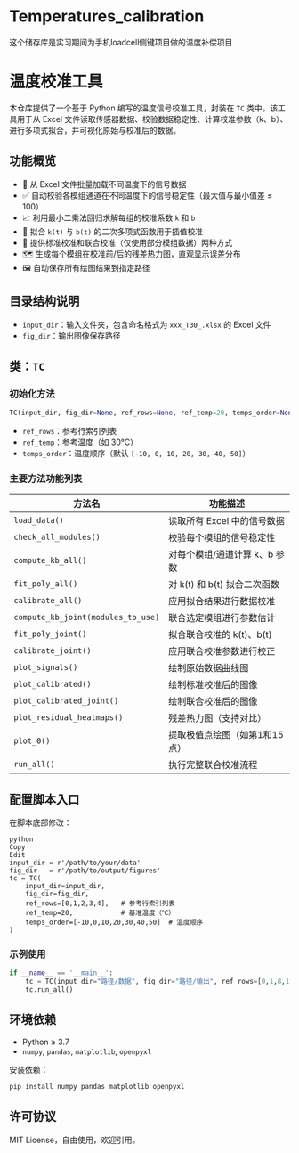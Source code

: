 # Temperatures_calibration
这个储存库是实习期间为手机loadcell侧键项目做的温度补偿项目

# 温度校准工具

本仓库提供了一个基于 Python 编写的温度信号校准工具，封装在 `TC` 类中。该工具用于从 Excel 文件读取传感器数据、校验数据稳定性、计算校准参数（k、b）、进行多项式拟合，并可视化原始与校准后的数据。

## 功能概览

- 📂 从 Excel 文件批量加载不同温度下的信号数据
- ✅ 自动校验各模组通道在不同温度下的信号稳定性（最大值与最小值差 ≤ 100）
- 📈 利用最小二乘法回归求解每组的校准系数 `k` 和 `b`
- 🔁 拟合 `k(t)` 与 `b(t)` 的二次多项式函数用于插值校准
- 🧪 提供标准校准和联合校准（仅使用部分模组数据）两种方式
- 🗺️ 生成每个模组在校准前/后的残差热力图，直观显示误差分布
- 🖼️ 自动保存所有绘图结果到指定路径

## 目录结构说明

- `input_dir`：输入文件夹，包含命名格式为 `xxx_T30_.xlsx` 的 Excel 文件
- `fig_dir`：输出图像保存路径

## 类：`TC`

### 初始化方法

```python
TC(input_dir, fig_dir=None, ref_rows=None, ref_temp=20, temps_order=None, channel_names=("CH1_sig", "CH2_sig"))
```

- `ref_rows`：参考行索引列表
- `ref_temp`：参考温度（如 30°C）
- `temps_order`：温度顺序（默认 `[-10, 0, 10, 20, 30, 40, 50]`）

### 主要方法功能列表

| 方法名 | 功能描述 |
|--------|----------|
| `load_data()` | 读取所有 Excel 中的信号数据 |
| `check_all_modules()` | 校验每个模组的信号稳定性 |
| `compute_kb_all()` | 对每个模组/通道计算 k、b 参数 |
| `fit_poly_all()` | 对 k(t) 和 b(t) 拟合二次函数 |
| `calibrate_all()` | 应用拟合结果进行数据校准 |
| `compute_kb_joint(modules_to_use)` | 联合选定模组进行参数估计 |
| `fit_poly_joint()` | 拟合联合校准的 k(t)、b(t) |
| `calibrate_joint()` | 应用联合校准参数进行校正 |
| `plot_signals()` | 绘制原始数据曲线图 |
| `plot_calibrated()` | 绘制标准校准后的图像 |
| `plot_calibrated_joint()` | 绘制联合校准后的图像 |
| `plot_residual_heatmaps()` | 残差热力图（支持对比） |
| `plot_0()` | 提取极值点绘图（如第1和15点） |
| `run_all()` | 执行完整联合校准流程 |

## 配置脚本入口
在脚本底部修改：
```
python
Copy
Edit
input_dir = r'/path/to/your/data'
fig_dir   = r'/path/to/output/figures'
tc = TC(
    input_dir=input_dir,
    fig_dir=fig_dir,
    ref_rows=[0,1,2,3,4],   # 参考行索引列表
    ref_temp=20,            # 基准温度（℃）
    temps_order=[-10,0,10,20,30,40,50]  # 温度顺序
)
```

### 示例使用

```python
if __name__ == '__main__':
    tc = TC(input_dir="路径/数据", fig_dir="路径/输出", ref_rows=[0,1,8,13,14], ref_temp=30)
    tc.run_all()
```

## 环境依赖

- Python ≥ 3.7
- `numpy`, `pandas`, `matplotlib`, `openpyxl`

安装依赖：

```bash
pip install numpy pandas matplotlib openpyxl
```

## 许可协议

MIT License，自由使用，欢迎引用。



















